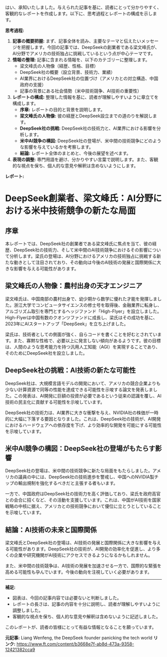 はい、承知いたしました。与えられた記事を基に、読者にとって分かりやすく、客観的なレポートを作成します。以下に、思考過程とレポートの構成を示します。

**思考過程:**

1.  **記事の概要把握:** まず、記事全体を読み、主要なテーマと伝えたいメッセージを把握します。今回の記事では、DeepSeekの創業者である梁文峰氏が、AI分野でアメリカの技術独占に挑戦しているという点が中心テーマです。
2.  **情報の整理:** 記事に含まれる情報を、以下のカテゴリーに整理します。
    *   梁文峰氏の人物像（経歴、性格、目標）
    *   DeepSeek社の概要（設立背景、技術力、業績）
    *   AI業界におけるDeepSeek社の位置づけ（アメリカとの対立構造、中国政府の支援）
    *   記事の背景にある社会情勢（米中技術競争、AI技術の重要性）
3.  **レポートの構成:** 整理した情報を基に、読者が理解しやすいように章立てを構成します。
    *   **序章:** レポートの目的と背景を説明します。
    *   **梁文峰氏の人物像:** 彼の経歴とDeepSeek設立までの道のりを解説します。
    *   **DeepSeek社の挑戦:** DeepSeek社の技術力と、AI業界における影響を分析します。
    *   **米中AI競争の構図:** DeepSeek社の登場が、米中間の技術競争にどのような影響を与えているかを考察します。
    *   **結論:** レポート全体のまとめと、今後の展望を述べます。
4.  **表現の調整:** 専門用語を避け、分かりやすい言葉で説明します。また、客観的な視点を保ち、個人的な意見や解釈は含めないようにします。

**レポート:**

# DeepSeek創業者、梁文峰氏：AI分野における米中技術競争の新たな局面

## 序章

本レポートでは、DeepSeek社の創業者である梁文峰氏に焦点を当て、彼の経歴、DeepSeek社の技術力、そして米中間のAI技術競争におけるその影響について分析します。梁氏の登場は、AI分野におけるアメリカの技術独占に挑戦する新たな動きとして注目されており、その動向は今後のAI技術の発展と国際関係に大きな影響を与える可能性があります。

## 梁文峰氏の人物像：農村出身の天才エンジニア

梁文峰氏は、中国南部の農村出身で、幼少期から数学に優れた才能を発揮しました。浙江大学でコンピュータサイエンスの修士号を取得後、金融業界に転身し、アルゴリズム取引を専門とするヘッジファンド「High-Flyer」を設立しました。High-Flyerは中国有数のクオンツファンドに成長し、梁氏はその成功を基に、2023年にAIスタートアップ「DeepSeek」を立ち上げました。

梁氏は、技術者としての側面が強く、自らコードを書くことを好むとされています。また、寡黙な性格で、必要以上に発言しない傾向があるようです。彼の目標は、人間のような思考能力を持つ汎用人工知能（AGI）を実現することであり、そのためにDeepSeek社を設立しました。

## DeepSeek社の挑戦：AI技術の新たな可能性

DeepSeek社は、大規模言語モデルの開発において、アメリカの競合企業よりも少ない計算資源で同等の性能を達成できる可能性を示唆する論文を発表しました。この発表は、AI開発に巨額の投資が必要であるという従来の認識を覆し、AI技術の民主化に貢献する可能性を示唆しています。

DeepSeek社の技術力は、AI業界に大きな衝撃を与え、NVIDIA社の株価が一時的に大幅に下落する要因となりました。これは、DeepSeek社の技術が、AI開発におけるハードウェアへの依存度を下げ、より効率的な開発を可能にする可能性を示唆しています。

## 米中AI競争の構図：DeepSeek社の登場がもたらす影響

DeepSeek社の登場は、米中間の技術競争に新たな局面をもたらしました。アメリカの議員の中には、DeepSeek社の技術進歩を警戒し、中国へのNVIDIA製チップの輸出規制を強化するべきだと主張する者もいます。

一方で、中国政府はDeepSeek社の技術力を高く評価しており、梁氏を政府高官との会合に招くなど、その活動を支援しています。これは、中国がAI技術を国家戦略の中核に据え、アメリカとの技術競争において優位に立とうとしていることを示唆しています。

## 結論：AI技術の未来と国際関係

梁文峰氏とDeepSeek社の登場は、AI技術の発展と国際関係に大きな影響を与える可能性があります。DeepSeek社の技術が、AI開発の効率化を促進し、より多くの企業や研究機関がAI技術にアクセスできるようになるかもしれません。

また、米中間の技術競争は、AI技術の発展を加速させる一方で、国際的な緊張を高める可能性も孕んでいます。今後の動向を注視していく必要があります。

---

**補足:**

*   図表は、今回の記事内容では必要ないと判断しました。
*   レポートの長さは、記事の内容を十分に説明し、読者が理解しやすいように調整しました。
*   客観的な視点を保ち、個人的な意見や解釈は含めないように記述しました。

このレポートが、読者の皆様にとって有益な情報となることを願っています。


**元記事:** Liang Wenfeng, the DeepSeek founder panicking the tech world
**リンク:** https://www.ft.com/content/b3668e7f-ab8d-473a-9358-12421382cca9